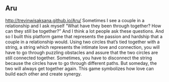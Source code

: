 ## Aru
http://trevinwisaksana.github.io/Aru/
Sometimes I see a couple in a relationship and I ask myself “What have they been through together? How can they still be together?” And I think a lot people ask these questions. And so I built this platform game that represents the passion and hardship that a couple in a relationship would. Using two circles that’s tied together with a string, a string which represents the intimate love and connection, you will have to go through puzzling obstacles and assure that the two circles are still connected together. Sometimes, you have to disconnect the string because the circles have to go through different paths. But someday, the two will always get together again. This game symbolizes how love can build each other and create synergy.
